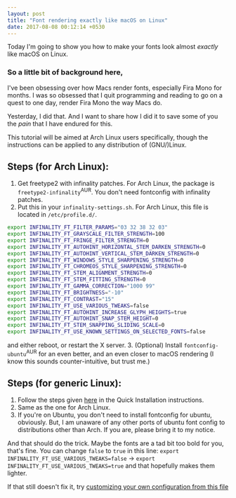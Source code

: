 ```yaml
---
layout: post
title: "Font rendering exactly like macOS on Linux"
date: 2017-08-08 00:12:14 +0530
---
```


Today I'm going to show you how to make your fonts look almost *exactly* like macOS on Linux.

### So a little bit of background here,

I've been obsessing over how Macs render fonts, especially Fira Mono for months. I was so obsessed that I quit programming and reading to go on a quest to one day, render Fira Mono the way Macs do.

Yesterday, I did that. And I want to share how I did it to save some of you the *pain* that I have endured for this.

This tutorial will be aimed at Arch Linux users specifically, though the instructions can be applied to any distribution of (GNU/)Linux.


## Steps (for Arch Linux):

1. Get freetype2 with infinality patches. For Arch Linux, the package is `freetype2-infinality`<sup>AUR</sup>. You don't need fontconfig with infinality patches.
2. Put this in your `infinality-settings.sh`. For Arch Linux, this file is located in `/etc/profile.d/`.
```sh
export INFINALITY_FT_FILTER_PARAMS="03 32 38 32 03"
export INFINALITY_FT_GRAYSCALE_FILTER_STRENGTH=100
export INFINALITY_FT_FRINGE_FILTER_STRENGTH=0
export INFINALITY_FT_AUTOHINT_HORIZONTAL_STEM_DARKEN_STRENGTH=0
export INFINALITY_FT_AUTOHINT_VERTICAL_STEM_DARKEN_STRENGTH=0
export INFINALITY_FT_WINDOWS_STYLE_SHARPENING_STRENGTH=0
export INFINALITY_FT_CHROMEOS_STYLE_SHARPENING_STRENGTH=0
export INFINALITY_FT_STEM_ALIGNMENT_STRENGTH=0
export INFINALITY_FT_STEM_FITTING_STRENGTH=0
export INFINALITY_FT_GAMMA_CORRECTION="1000 99"
export INFINALITY_FT_BRIGHTNESS="-10"
export INFINALITY_FT_CONTRAST="15"
export INFINALITY_FT_USE_VARIOUS_TWEAKS=false
export INFINALITY_FT_AUTOHINT_INCREASE_GLYPH_HEIGHTS=true
export INFINALITY_FT_AUTOHINT_SNAP_STEM_HEIGHT=0
export INFINALITY_FT_STEM_SNAPPING_SLIDING_SCALE=0
export INFINALITY_FT_USE_KNOWN_SETTINGS_ON_SELECTED_FONTS=false
```
and either reboot, or restart the X server.
3. (Optional) Install `fontconfig-ubuntu`<sup>AUR</sup> for an even better, and an even closer to macOS rendering (I know this sounds counter-intuitive, but trust me.)

## Steps (for generic Linux):
1. Follow the steps given [here](https://github.com/bohoomil/fontconfig-ultimate) in the Quick Installation instructions.
2. Same as the one for Arch Linux.
3. If you're on Ubuntu, you don't need to install fontconfig for ubuntu, obviously. But, I am unaware of any other ports of ubuntu font config to distributions other than Arch. If you are, please bring it to my notice.


And that should do the trick. Maybe the fonts are a tad bit too bold for you, that's fine. You can change `false` to `true` in this line:
`export INFINALITY_FT_USE_VARIOUS_TWEAKS=false` -> `export INFINALITY_FT_USE_VARIOUS_TWEAKS=true`
and that hopefully makes them lighter.

If that still doesn't fix it, try [customizing your own configuration from this file](https://github.com/bohoomil/fontconfig-ultimate/blob/master/freetype/generic_settings/infinality-settings.sh)



